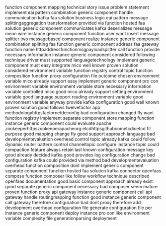 function component mapping technical story issue problem statement implement eai pattern combination generic component handle communication kafka faa solution business logic eai pattern message splittingaggregation transformation provided via function hosted faa solution generic component communicates kafka deserializes message mean wire instance generic component function user want insert message splitter two messagebased component realize instance generic component combination splitting faa function generic component address faa gateway function name httpaddressfunctionmsgpayloadsplitter call function provide necessary information instance generic component considered following technique driver must supported languagetechnology implement generic component must easy integrate mico well known proven solution considered environment variable function registry control topic function composition function proxy configuration file outcome chosen environment variable mico already support easy implement generic component pro con environment variable environment variable store necessary information variable controlled mico good mico already support setting environment variable good language support reading environment variable good environment variable anyway provide kafka configuration good well known proven solution good follows twelvefactor app methodologyhttpsfactornetdeconfig bad configuration changed fly want function registry implement separate component store mapping function instance generic component could evaluate apache zookeeperhttpszookeeperapacheorg etcdhttpsgithubcometcdioetcd fit purpose good mapping change fly good support approach language bad developmentevaluation overhead control topic already kafka could follow dynamic router pattern control channeltopic configure instance topic could compaction feature always retain last known configuration message key good already decided kafka good provides log configuration change bad configuration kafka could provided via method bad developmentevaluation overhead function composition dont implement generic component separate component function hosted faa solution kafka connector openfaas compose function composer like follow workflow technique described openfaas documentation good basic component approach already exist good separate generic component necessary bad composer seem mature proven function proxy api gateway instance generic component call api gateway handle routingmapping function good instance generic component call gateway therefore configuration bad dont proxy therefore add development overhead configuration file generate configuration file per instance generic component deploy instance pro con like environment variable complexity file generationparsing deployment